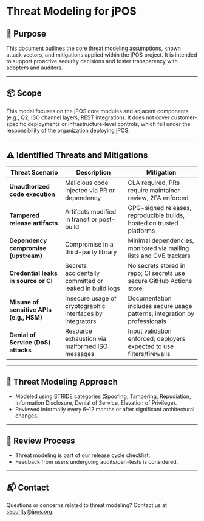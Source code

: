 # Threat Modeling for jPOS

## 🎯 Purpose

This document outlines the core threat modeling assumptions, known attack vectors, and mitigations applied within the jPOS project. It is intended to support proactive security decisions and foster transparency with adopters and auditors.

---

## 📦 Scope

This model focuses on the jPOS core modules and adjacent components (e.g., Q2, ISO channel layers, REST integration). It does not cover customer-specific deployments or infrastructure-level controls, which fall under the responsibility of the organization deploying jPOS.

---

## ⚠️ Identified Threats and Mitigations

| Threat Scenario                          | Description                                               | Mitigation                                                   |
| ---------------------------------------- | --------------------------------------------------------- | ------------------------------------------------------------ |
| **Unauthorized code execution**          | Malicious code injected via PR or dependency              | CLA required, PRs require maintainer review, 2FA enforced    |
| **Tampered release artifacts**           | Artifacts modified in transit or post-build               | GPG-signed releases, reproducible builds, hosted on trusted platforms |
| **Dependency compromise (upstream)**     | Compromise in a third-party library                       | Minimal dependencies, monitored via mailing lists and CVE trackers |
| **Credential leaks in source or CI**     | Secrets accidentally committed or leaked in build logs    | No secrets stored in repo; CI secrets use secure GitHub Actions store |
| **Misuse of sensitive APIs (e.g., HSM)** | Insecure usage of cryptographic interfaces by integrators | Documentation includes secure usage patterns; integration by professionals |
| **Denial of Service (DoS) attacks**      | Resource exhaustion via malformed ISO messages            | Input validation enforced; deployers expected to use filters/firewalls |

---

## 🧪 Threat Modeling Approach

- Modeled using STRIDE categories (Spoofing, Tampering, Repudiation, Information Disclosure, Denial of Service, Elevation of Privilege).
- Reviewed informally every 6–12 months or after significant architectural changes.

---

## 🔁 Review Process

- Threat modeling is part of our release cycle checklist.
- Feedback from users undergoing audits/pen-tests is considered.

---

## 📬 Contact

Questions or concerns related to threat modeling? Contact us at [security@jpos.org](mailto:security@jpos.org).

